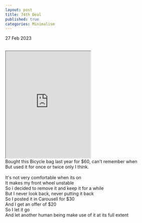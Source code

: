 ```yaml
---
layout: post
title: 74th Deal
published: true
categories: Minimalism
---
```

27 Feb 2023
<br>
<br>
<iframe src="https://drive.google.com/file/d/1dz97Prp-PmW7p7evDFySlekM0zaVt23E/preview" width="270" height="340" allow="autoplay"></iframe>
<br>
Bought this Bicycle bag last year for $60, can't remember when
<br>
But used it for once or twice only I think.
<br>
<br>
It's not very comfortable when its on
<br>
It makes my front wheel unstable
<br>
So i decided to remove it and keep it for a while
<br>
But I never look back, never putting it back
<br>
So I posted it in Carousell for $30 
<br>
And I get an offer of $20 
<br>
So I let it go
<br>
And let another human being make use of it at its full extent
